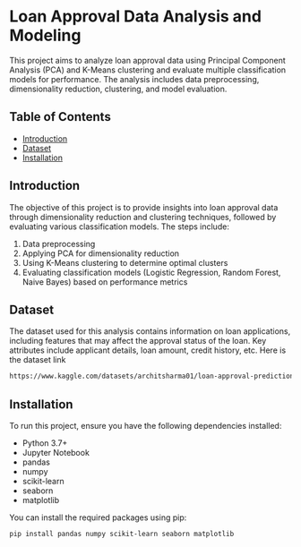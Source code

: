 # Loan Approval Data Analysis and Modeling

This project aims to analyze loan approval data using Principal Component Analysis (PCA) and K-Means clustering and evaluate multiple classification models for performance. The analysis includes data preprocessing, dimensionality reduction, clustering, and model evaluation.

## Table of Contents

- [Introduction](#introduction)
- [Dataset](#dataset)
- [Installation](#installation)

## Introduction

The objective of this project is to provide insights into loan approval data through dimensionality reduction and clustering techniques, followed by evaluating various classification models. The steps include:
1. Data preprocessing
2. Applying PCA for dimensionality reduction
3. Using K-Means clustering to determine optimal clusters
4. Evaluating classification models (Logistic Regression, Random Forest, Naive Bayes) based on performance metrics

## Dataset

The dataset used for this analysis contains information on loan applications, including features that may affect the approval status of the loan. Key attributes include applicant details, loan amount, credit history, etc.
Here is the dataset link 
```bash
https://www.kaggle.com/datasets/architsharma01/loan-approval-prediction-dataset
```

## Installation

To run this project, ensure you have the following dependencies installed:

- Python 3.7+
- Jupyter Notebook
- pandas
- numpy
- scikit-learn
- seaborn
- matplotlib

You can install the required packages using pip:

```bash
pip install pandas numpy scikit-learn seaborn matplotlib
```
